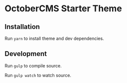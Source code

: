 # OctoberCMS Starter Theme

## Installation

Run `yarn` to install theme and dev dependencies.

## Development

Run `gulp` to compile source.

Run `gulp watch` to watch source.
